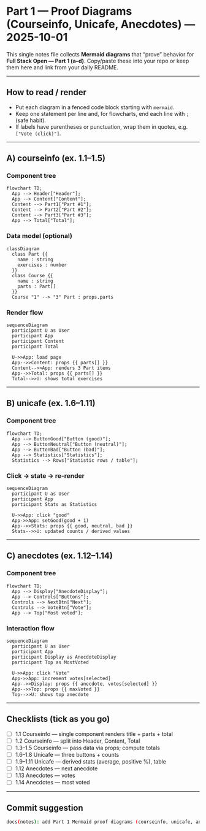 # Part 1 — Proof Diagrams (Courseinfo, Unicafe, Anecdotes) — 2025-10-01

This single notes file collects **Mermaid diagrams** that “prove” behavior for **Full Stack Open — Part 1 (a–d)**.
Copy/paste these into your repo or keep them here and link from your daily README.

---

## How to read / render
- Put each diagram in a fenced code block starting with `mermaid`.
- Keep one statement per line and, for flowcharts, end each line with `;` (safe habit).
- If labels have parentheses or punctuation, wrap them in quotes, e.g. `["Vote (click)"]`.

---

## A) courseinfo (ex. 1.1–1.5)

### Component tree
```mermaid
flowchart TD;
  App --> Header["Header"];
  App --> Content["Content"];
  Content --> Part1["Part #1"];
  Content --> Part2["Part #2"];
  Content --> Part3["Part #3"];
  App --> Total["Total"];
```

### Data model (optional)
```mermaid
classDiagram
  class Part {{
    name : string
    exercises : number
  }}
  class Course {{
    name : string
    parts : Part[]
  }}
  Course "1" --> "3" Part : props.parts
```

### Render flow
```mermaid
sequenceDiagram
  participant U as User
  participant App
  participant Content
  participant Total

  U->>App: load page
  App-->>Content: props {{ parts[] }}
  Content-->>App: renders 3 Part items
  App-->>Total: props {{ parts[] }}
  Total-->>U: shows total exercises
```

---

## B) unicafe (ex. 1.6–1.11)

### Component tree
```mermaid
flowchart TD;
  App --> ButtonGood["Button (good)"];
  App --> ButtonNeutral["Button (neutral)"];
  App --> ButtonBad["Button (bad)"];
  App --> Statistics["Statistics"];
  Statistics --> Rows["Statistic rows / table"];
```

### Click → state → re-render
```mermaid
sequenceDiagram
  participant U as User
  participant App
  participant Stats as Statistics

  U->>App: click "good"
  App->>App: setGood(good + 1)
  App-->>Stats: props {{ good, neutral, bad }}
  Stats-->>U: updated counts / derived values
```

---

## C) anecdotes (ex. 1.12–1.14)

### Component tree
```mermaid
flowchart TD;
  App --> Display["AnecdoteDisplay"];
  App --> Controls["Buttons"];
  Controls --> NextBtn["Next"];
  Controls --> VoteBtn["Vote"];
  App --> Top["Most voted"];
```

### Interaction flow
```mermaid
sequenceDiagram
  participant U as User
  participant App
  participant Display as AnecdoteDisplay
  participant Top as MostVoted

  U->>App: click "Vote"
  App->>App: increment votes[selected]
  App-->>Display: props {{ anecdote, votes[selected] }}
  App-->>Top: props {{ maxVoted }}
  Top-->>U: shows top anecdote
```

---

## Checklists (tick as you go)
- [ ] 1.1 Courseinfo — single component renders title + parts + total
- [ ] 1.2 Courseinfo — split into Header, Content, Total
- [ ] 1.3–1.5 Courseinfo — pass data via props; compute totals
- [ ] 1.6–1.8 Unicafe — three buttons + counts
- [ ] 1.9–1.11 Unicafe — derived stats (average, positive %), table
- [ ] 1.12 Anecdotes — next anecdote
- [ ] 1.13 Anecdotes — votes
- [ ] 1.14 Anecdotes — most voted

---

## Commit suggestion
```bash
docs(notes): add Part 1 Mermaid proof diagrams (courseinfo, unicafe, anecdotes)
```
